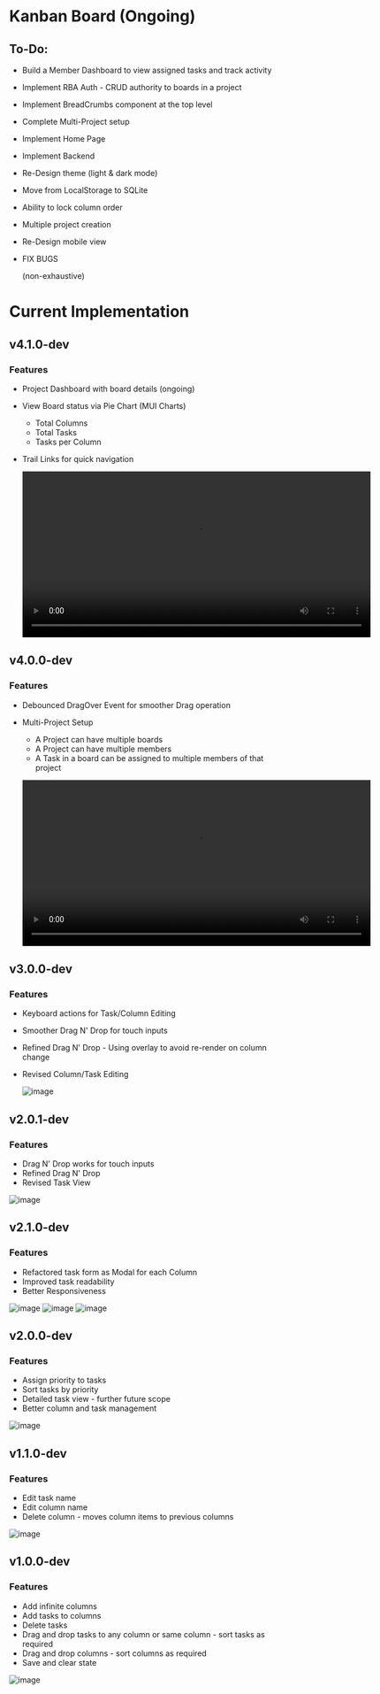# Kanban Board (Ongoing)

## To-Do:
- Build a Member Dashboard to view assigned tasks and track activity
- Implement RBA Auth - CRUD authority to boards in a project
- Implement BreadCrumbs component at the top level
- Complete Multi-Project setup
- Implement Home Page
- Implement Backend
- Re-Design theme (light & dark mode)
- Move from LocalStorage to SQLite
- Ability to lock column order
- Multiple project creation
- Re-Design mobile view
- FIX BUGS

  (non-exhaustive)
  
# Current Implementation

## v4.1.0-dev
   ### Features
  - Project Dashboard with board details (ongoing)
  - View Board status via Pie Chart (MUI Charts)
      - Total Columns
      - Total Tasks
      - Tasks per Column
  - Trail Links for quick navigation
       
    <video width="630" height="300" src="https://github.com/user-attachments/assets/4124c6ed-18b5-40fe-a2f0-8bcedad67a13"></video>    

## v4.0.0-dev
   ### Features
  - Debounced DragOver Event for smoother Drag operation
  - Multi-Project Setup
      - A Project can have multiple boards
      - A Project can have multiple members
      - A Task in a board can be assigned to multiple members of that project
   
    <video width="630" height="300" src="https://github.com/user-attachments/assets/1b6e79be-23d9-4b3d-bc01-09f91ae94d9e"></video>    

## v3.0.0-dev
   ### Features
  - Keyboard actions for Task/Column Editing
  - Smoother Drag N' Drop for touch inputs
  - Refined Drag N' Drop - Using overlay to avoid re-render on column change
  - Revised Column/Task Editing

    ![image](https://github.com/user-attachments/assets/3ca8e0f9-3113-4050-b4bb-19218ade5f78)



## v2.0.1-dev
   ### Features
  - Drag N' Drop works for touch inputs
  - Refined Drag N' Drop
  - Revised Task View

  ![image](https://github.com/user-attachments/assets/10363059-634f-46da-b41f-fa3525d82d32)

## v2.1.0-dev
   ### Features
  - Refactored task form as Modal for each Column
  - Improved task readability
  - Better Responsiveness

  ![image](https://github.com/user-attachments/assets/18900c22-67bf-4173-9d65-e782b9b564b8)
  ![image](https://github.com/user-attachments/assets/6c0bee63-9e26-41f3-be49-127f3eb075f3)
  ![image](https://github.com/user-attachments/assets/09ac20ee-5d3f-443c-a330-8781b66b4ddc)

## v2.0.0-dev
   ### Features
  - Assign priority to tasks
  - Sort tasks by priority
  - Detailed task view - further future scope
  - Better column and task management

  ![image](https://github.com/user-attachments/assets/cf6493e9-9ad2-481c-acd9-4d4eef7aa3c5)


## v1.1.0-dev
   ### Features
  - Edit task name
  - Edit column name
  - Delete column - moves column items to previous columns

  ![image](https://github.com/user-attachments/assets/677c7c67-a34c-41df-b81e-822a73532f2c)

## v1.0.0-dev
  ### Features
  - Add infinite columns
  - Add tasks to columns
  - Delete tasks
  - Drag and drop tasks to any column or same column - sort tasks as required
  - Drag and drop columns - sort columns as required
  - Save and clear state

  ![image](https://github.com/user-attachments/assets/cb887e10-4eee-4b18-a1da-d4a6d36e6c7b)
